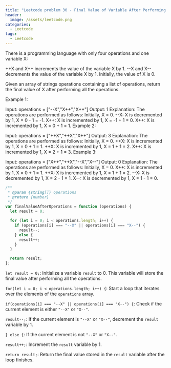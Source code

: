 ```yaml
---
title: "Leetcode problem 30 - Final Value of Variable After Performing Operations"
header:
  image: /assets/leetcode.png
categories:
  - Leetcode
tags:
  - Leetcode
---
```


There is a programming language with only four operations and one variable X:

++X and X++ increments the value of the variable X by 1.
--X and X-- decrements the value of the variable X by 1.
Initially, the value of X is 0.

Given an array of strings operations containing a list of operations, return the final value of X after performing all the operations.

Example 1:

Input: operations = ["--X","X++","X++"]
Output: 1
Explanation: The operations are performed as follows:
Initially, X = 0.
--X: X is decremented by 1, X = 0 - 1 = -1.
X++: X is incremented by 1, X = -1 + 1 = 0.
X++: X is incremented by 1, X = 0 + 1 = 1.
Example 2:

Input: operations = ["++X","++X","X++"]
Output: 3
Explanation: The operations are performed as follows:
Initially, X = 0.
++X: X is incremented by 1, X = 0 + 1 = 1.
++X: X is incremented by 1, X = 1 + 1 = 2.
X++: X is incremented by 1, X = 2 + 1 = 3.
Example 3:

Input: operations = ["X++","++X","--X","X--"]
Output: 0
Explanation: The operations are performed as follows:
Initially, X = 0.
X++: X is incremented by 1, X = 0 + 1 = 1.
++X: X is incremented by 1, X = 1 + 1 = 2.
--X: X is decremented by 1, X = 2 - 1 = 1.
X--: X is decremented by 1, X = 1 - 1 = 0.

```js
/**
 * @param {string[]} operations
 * @return {number}
 */
var finalValueAfterOperations = function (operations) {
  let result = 0;

  for (let i = 0; i < operations.length; i++) {
    if (operations[i] === "--X" || operations[i] === "X--") {
      result--;
    } else {
      result++;
    }
  }

  return result;
};
```

`let result = 0;`: Initialize a variable `result` to 0. This variable will store the final value after performing all the operations.

`for(let i = 0; i < operations.length; i++) {`: Start a loop that iterates over the elements of the `operations` array.

`if(operations[i] === "--X" || operations[i] === "X--") {`: Check if the current element is either `"--X"` or `"X--"`.

`result--;`: If the current element is `"--X"` or `"X--"`, decrement the `result` variable by 1.

`} else {`: If the current element is not `"--X"` or `"X--"`.

`result++;`: Increment the `result` variable by 1.

`return result;`: Return the final value stored in the `result` variable after the loop finishes.
